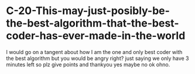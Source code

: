 # C-20-This-may-just-posibly-be-the-best-algorithm-that-the-best-coder-has-ever-made-in-the-world
I would go on a tangent about how I am the one and only best coder with the best algorithm but you would be angry right? just saying we only have 3 minutes left so plz give points and thankyou yes maybe no ok ohno.
